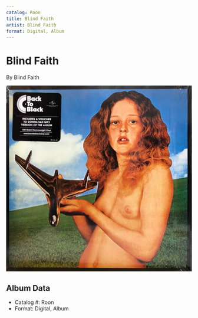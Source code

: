 ```yaml
---
catalog: Roon
title: Blind Faith
artist: Blind Faith
format: Digital, Album
---
```


# Blind Faith

By Blind Faith

![](../../assets/albumcovers/Blind_Faith-Blind_Faith.png)

## Album Data

- Catalog #: Roon
- Format: Digital, Album

